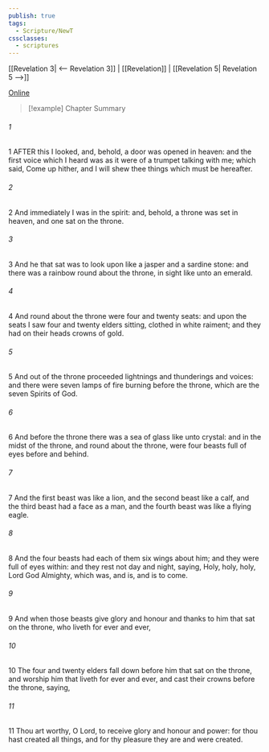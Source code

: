 ```yaml
---
publish: true
tags:
  - Scripture/NewT
cssclasses:
  - scriptures
---
```

[[Revelation 3| <-- Revelation 3]] | [[Revelation]] | [[Revelation 5| Revelation 5 -->]]

[Online](https://churchofjesuschrist.org/study/scriptures/nt/rev/4?lang=eng)

>[!example] Chapter Summary
>
###### 1
1 AFTER this I looked, and, behold, a door was opened in heaven: and the first voice which I heard was as it were of a trumpet talking with me; which said, Come up hither, and I will shew thee things which must be hereafter.
###### 2
2 And immediately I was in the spirit: and, behold, a throne was set in heaven, and one sat on the throne.
###### 3
3 And he that sat was to look upon like a jasper and a sardine stone: and there was a rainbow round about the throne, in sight like unto an emerald.
###### 4
4 And round about the throne were four and twenty seats: and upon the seats I saw four and twenty elders sitting, clothed in white raiment; and they had on their heads crowns of gold.
###### 5
5 And out of the throne proceeded lightnings and thunderings and voices: and there were seven lamps of fire burning before the throne, which are the seven Spirits of God.
###### 6
6 And before the throne there was a sea of glass like unto crystal: and in the midst of the throne, and round about the throne, were four beasts full of eyes before and behind.
###### 7
7 And the first beast was like a lion, and the second beast like a calf, and the third beast had a face as a man, and the fourth beast was like a flying eagle.
###### 8
8 And the four beasts had each of them six wings about him; and they were full of eyes within: and they rest not day and night, saying, Holy, holy, holy, Lord God Almighty, which was, and is, and is to come.
###### 9
9 And when those beasts give glory and honour and thanks to him that sat on the throne, who liveth for ever and ever,
###### 10
10 The four and twenty elders fall down before him that sat on the throne, and worship him that liveth for ever and ever, and cast their crowns before the throne, saying,
###### 11
11 Thou art worthy, O Lord, to receive glory and honour and power: for thou hast created all things, and for thy pleasure they are and were created.



